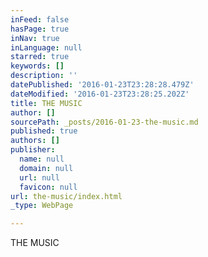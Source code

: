 ```yaml
---
inFeed: false
hasPage: true
inNav: true
inLanguage: null
starred: true
keywords: []
description: ''
datePublished: '2016-01-23T23:28:28.479Z'
dateModified: '2016-01-23T23:28:25.202Z'
title: THE MUSIC
author: []
sourcePath: _posts/2016-01-23-the-music.md
published: true
authors: []
publisher:
  name: null
  domain: null
  url: null
  favicon: null
url: the-music/index.html
_type: WebPage

---
```

THE MUSIC
